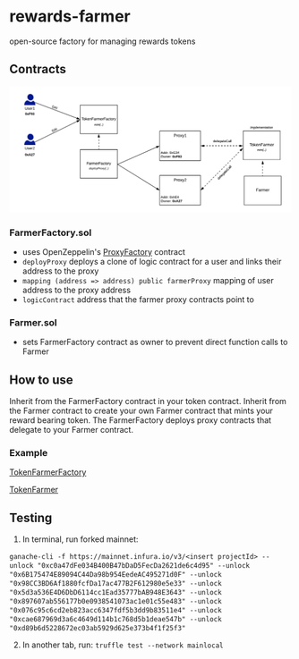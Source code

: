 # rewards-farmer
open-source factory for managing rewards tokens

## Contracts

![img](/img/FarmerFactory.png)

### FarmerFactory.sol

* uses OpenZeppelin's [ProxyFactory](https://github.com/OpenZeppelin/openzeppelin-sdk/blob/master/packages/lib/contracts/upgradeability/ProxyFactory.sol) contract
* `deployProxy` deploys a clone of logic contract for a user and links their address to the proxy
* `mapping (address => address) public farmerProxy` mapping of user address to the proxy address
* `logicContract` address that the farmer proxy contracts point to

### Farmer.sol

* sets FarmerFactory contract as owner to prevent direct function calls to Farmer

## How to use

Inherit from the FarmerFactory contract in your token contract. Inherit from the Farmer contract to create your own Farmer contract that mints your reward bearing token. The FarmerFactory deploys proxy contracts that delegate to your Farmer contract.

### Example

[TokenFarmerFactory](contracts/example/TokenFarmerFactory.sol)

[TokenFarmer](contracts/example/TokenFarmer.sol)


## Testing

1. In terminal, run forked mainnet:

```
ganache-cli -f https://mainnet.infura.io/v3/<insert projectId> --unlock "0xc0a47dFe034B400B47bDaD5FecDa2621de6c4d95" --unlock "0x6B175474E89094C44Da98b954EedeAC495271d0F" --unlock "0x98CC3BD6Af1880fcfDa17ac477B2F612980e5e33" --unlock "0x5d3a536E4D6DbD6114cc1Ead35777bAB948E3643" --unlock "0x897607ab556177b0e0938541073ac1e01c55e483" --unlock "0x076c95c6cd2eb823acc6347fdf5b3dd9b83511e4" --unlock "0xcae687969d3a6c4649d114b1c768d5b1deae547b" --unlock "0xd89b6d5228672ec03ab5929d625e373b4f1f25f3"
```

2. In another tab, run: `truffle test --network mainlocal`